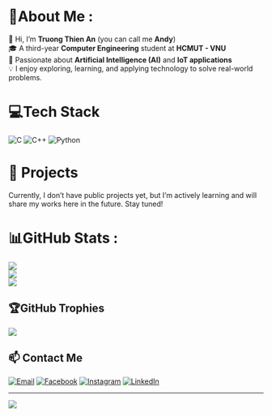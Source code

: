 # 💫About Me :
👋 Hi, I’m **Truong Thien An** (you can call me **Andy**) <br>
🎓 A third-year **Computer Engineering** student at **HCMUT - VNU** <br>
🤖 Passionate about **Artificial Intelligence (AI)** and **IoT applications** <br>
💡 I enjoy exploring, learning, and applying technology to solve real-world problems. <br>


# 💻Tech Stack
![C](https://img.shields.io/badge/c-%2300599C.svg?style=for-the-badge&logo=c&logoColor=white) ![C++](https://img.shields.io/badge/c++-%2300599C.svg?style=for-the-badge&logo=c%2B%2B&logoColor=white) ![Python](https://img.shields.io/badge/python-3670A0?style=for-the-badge&logo=python&logoColor=ffdd54)
# 🚀 Projects  
Currently, I don’t have public projects yet, but I’m actively learning and will share my works here in the future. Stay tuned!
# 📊GitHub Stats :
![](https://github-readme-stats.vercel.app/api?username=TianAn2411&theme=radical&hide_border=false&include_all_commits=true&count_private=false)<br/>
![](https://github-readme-streak-stats.herokuapp.com/?user=TianAn2411&theme=radical&hide_border=false)<br/>
![](https://github-readme-stats.vercel.app/api/top-langs/?username=TianAn2411&theme=radical&hide_border=false&include_all_commits=true&count_private=false&layout=compact)

## 🏆GitHub Trophies
![](https://github-trophies.vercel.app/?username=TianAn2411&theme=radical&no-frame=false&no-bg=false&margin-w=4)

## 📫 Contact Me
[![Email](https://img.shields.io/badge/Email-D14836.svg?logo=gmail&logoColor=white)](mailto:antruong.andy.work@gmail.com)
[![Facebook](https://img.shields.io/badge/Facebook-%231877F2.svg?logo=Facebook&logoColor=white)](https://www.facebook.com/trth.an2411/) 
[![Instagram](https://img.shields.io/badge/Instagram-%23E4405F.svg?logo=Instagram&logoColor=white)](https://instagram.com/trth_an2411) 
[![LinkedIn](https://img.shields.io/badge/LinkedIn-%230077B5.svg?logo=linkedin&logoColor=white)](https://linkedin.com/in/www.linkedin.com/in/antruong24112005) 

---
[![](https://visitcount.itsvg.in/api?id=TianAn2411&icon=0&color=0)](https://visitcount.itsvg.in)
